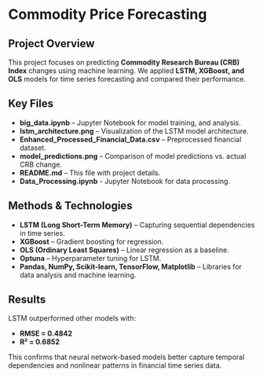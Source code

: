 # Commodity Price Forecasting  

## Project Overview  
This project focuses on predicting **Commodity Research Bureau (CRB) Index** changes using machine learning. We applied **LSTM, XGBoost, and OLS** models for time series forecasting and compared their performance.  

## Key Files  
- **big_data.ipynb** – Jupyter Notebook for model training, and analysis.  
- **lstm_architecture.png** – Visualization of the LSTM model architecture.  
- **Enhanced_Processed_Financial_Data.csv** – Preprocessed financial dataset.
- **model_predictions.png** – Comparison of model predictions vs. actual CRB change. 
- **README.md** – This file with project details.  
- **Data_Processing.ipynb** - Jupyter Notebook for data processing.
## Methods & Technologies  
- **LSTM (Long Short-Term Memory)** – Capturing sequential dependencies in time series.  
- **XGBoost** – Gradient boosting for regression.  
- **OLS (Ordinary Least Squares)** – Linear regression as a baseline.  
- **Optuna** – Hyperparameter tuning for LSTM.  
- **Pandas, NumPy, Scikit-learn, TensorFlow, Matplotlib** – Libraries for data analysis and machine learning.  

## Results  
LSTM outperformed other models with:  
- **RMSE = 0.4842**  
- **R² = 0.6852**  

This confirms that neural network-based models better capture temporal dependencies and nonlinear patterns in financial time series data.  


